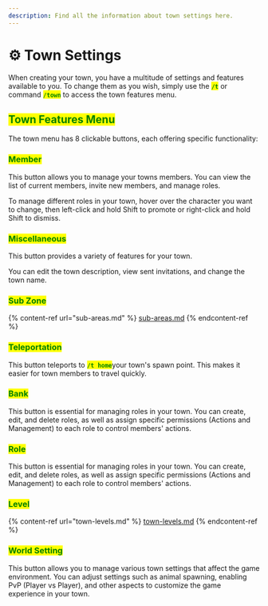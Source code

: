 ```yaml
---
description: Find all the information about town settings here.
---
```


# ⚙️ Town Settings

When creating your town, you have a multitude of settings and features available to you. To change them as you wish, simply use the <mark style="color:green;">**`/t`**</mark> or command <mark style="color:green;">**`/town`**</mark> to access the town features menu.

## <mark style="color:green;">Town Features Menu</mark>

The town menu has 8 clickable buttons, each offering specific functionality:

### <mark style="color:green;">Member</mark>

This button allows you to manage your towns members. You can view the list of current members, invite new members, and manage roles.

To manage different roles in your town, hover over the character you want to change, then left-click and hold Shift to promote or right-click and hold Shift to dismiss.

### <mark style="color:green;">Miscellaneous</mark>

This button provides a variety of features for your town.

You can edit the town description, view sent invitations, and change the town name.

### <mark style="color:green;">Sub Zone</mark>

{% content-ref url="sub-areas.md" %}
[sub-areas.md](sub-areas.md)
{% endcontent-ref %}

### <mark style="color:green;">Teleportation</mark>

This button teleports to <mark style="color:green;">**`/t home`**</mark>your town's spawn point. This makes it easier for town members to travel quickly.

### <mark style="color:green;">Bank</mark>

This button is essential for managing roles in your town. You can create, edit, and delete roles, as well as assign specific permissions (Actions and Management) to each role to control members' actions.

### <mark style="color:green;">Role</mark>

This button is essential for managing roles in your town. You can create, edit, and delete roles, as well as assign specific permissions (Actions and Management) to each role to control members' actions.

### <mark style="color:green;">Level</mark>

{% content-ref url="town-levels.md" %}
[town-levels.md](town-levels.md)
{% endcontent-ref %}

### <mark style="color:green;">**World Setting**</mark>

This button allows you to manage various town settings that affect the game environment. You can adjust settings such as animal spawning, enabling PvP (Player vs Player), and other aspects to customize the game experience in your town.

